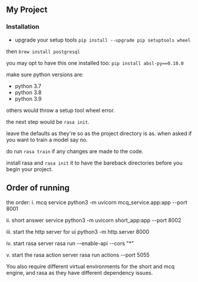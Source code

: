 ## My Project

### Installation
- upgrade your setup tools
``
pip install --upgrade pip setuptools wheel
``

then `` brew install postgresql `` 

you may opt to have this one installed too:
`` pip install absl-py==0.10.0 ``

make sure python versions are:
- python 3.7
- python 3.8
- python 3.9

others would throw a setup tool wheel error.

the next step would be `` rasa init ``. 

leave the defaults as they're so as the project directory is as.
when asked if you want to train a model say no.

do run `` rasa train `` if any changes are made to the code.

install rasa and `` rasa init `` it to have the bareback directories before you begin your project.

## Order of running

the order:
i. mcq service
python3 -m uvicorn mcq_service.app:app --port 8001

ii. short answer service
python3 -m uvicorn short_app:app --port 8002

iii. start the http server for ui
python3 -m http.server 8000

iv. start rasa  server
rasa run --enable-api --cors "*"

v. start the rasa action server
rasa run actions --port 5055

You also require different virtual environments for the short and mcq engine, and rasa as they have different dependency issues.


